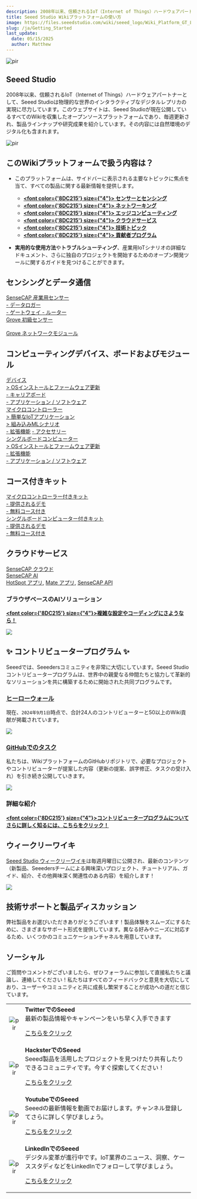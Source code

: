 ```yaml
---
description: 2008年以来、信頼されるIoT（Internet of Things）ハードウェアパートナーとして、Seeed Studioは物理的な世界のインタラクティブなデジタルレプリカの実現に尽力しています。このウェブサイトは、Seeed Studioが現在公開しているすべてのWikiを収集したオープンソースプラットフォームであり、毎週更新され、製品ラインナップや研究成果を紹介しています。その内容には自然環境のデジタル化も含まれます。
title: Seeed Studio Wikiプラットフォームの使い方
image: https://files.seeedstudio.com/wiki/seeed_logo/Wiki_Platform_GT_Logo.jpg
slug: /ja/Getting_Started
last_update:
  date: 05/15/2025
  author: Matthew
---
```


<p style={{textAlign: 'center'}}><img src="https://files.seeedstudio.com/wiki/seeed_logo/Wiki_Platform_GT_Logo.jpg" alt="pir" width={1000} height="auto" /></p>

## Seeed Studio 

2008年以来、信頼されるIoT（Internet of Things）ハードウェアパートナーとして、Seeed Studioは物理的な世界のインタラクティブなデジタルレプリカの実現に尽力しています。このウェブサイトは、Seeed Studioが現在公開しているすべてのWikiを収集したオープンソースプラットフォームであり、毎週更新され、製品ラインナップや研究成果を紹介しています。その内容には自然環境のデジタル化も含まれます。

<!-- ここでは現在の成果と<strong><a href="/ja/Solutions"><span><font color={'8DC215'} size={"4"}>  ソリューション </font></span></a></strong>を紹介し、皆様の貢献をお待ちしています。 -->

<p style={{textAlign: 'center'}}><img src="https://files.seeedstudio.com/wiki/New_Wiki_Platform/example/showcase2.png" alt="pir" width={1000} height="auto" /></p>

## このWikiプラットフォームで扱う内容は？

- このプラットフォームは、サイドバーに表示される主要なトピックに焦点を当て、すべての製品に関する最新情報を提供します。

  - <strong><a href="/ja/Sensor_Network"><span><font color={'8DC215'} size={"4"}> センサーとセンシング</font></span></a></strong>
  - <strong><a href="/ja/Network"><span><font color={'8DC215'} size={"4"}> ネットワーキング</font></span></a></strong>
  - <strong><a href="/ja/Edge_Computing"><span><font color={'8DC215'} size={"4"}> エッジコンピューティング </font></span></a></strong>
  - <strong><a href="/ja/Cloud"><span><font color={'8DC215'} size={"4"}> クラウドサービス</font></span></a></strong>
  - <strong><a href="/ja/topicintroduction"><span><font color={'8DC215'} size={"4"}> 技術トピック</font></span></a></strong>
  - <strong><a href="/ja/Contributor"><span><font color={'8DC215'} size={"4"}> 貢献者プログラム</font></span></a></strong>

- **実用的な使用方法**や**トラブルシューティング**、産業用IoTシナリオの詳細なドキュメント、さらに独自のプロジェクトを開始するためのオープン開発ツールに関するガイドを見つけることができます。



## センシングとデータ通信

<div class="all_container">
  <div class="getting_started">
      <div class="start_card_wrapper">
          <a href= "https://wiki.seeedstudio.com/ja/Sensor_Network/#industrial-sensors-and-probes" class="getting_started_label2">SenseCAP 産業用センサー</a>
          <br/>
          <a href= "https://wiki.seeedstudio.com/ja/Sensor_Network/#data-logger-with-configuration-guide" class="getting_started_label2"> - データロガー</a>
          <br/>
          <a href= "https://wiki.seeedstudio.com/ja/Sensor_Network/#gateway-for-multiple-platform" class="getting_started_label2"> - ゲートウェイ </a>
          <a href= "https://wiki.seeedstudio.com/ja/Sensor_Network/#routers-for-other-network-infrastructure" class="getting_started_label2"> - ルーター </a>
      </div>
  </div>
  <div class="getting_started">
      <div class="start_card_wrapper">
          <a href= "https://wiki.seeedstudio.com/ja/Sensor_Network/#grove-ecosystem-sensors" class="getting_started_label2">Grove 初級センサー</a>
          <br/>          <br/>
          <a href= "https://wiki.seeedstudio.com/ja/Sensor_Network/#grove-communication-modules" class="getting_started_label2">Grove ネットワークモジュール </a>
      </div>
  </div>
</div>

## コンピューティングデバイス、ボードおよびモジュール

<div class="all_container">
  <div class="getting_started">
      <div class="start_card_wrapper">
          <a href= "https://wiki.seeedstudio.com/ja/Edge_Computing/#devices" class="getting_started_label2">デバイス</a>
          <br/>
          <a href= "https://wiki.seeedstudio.com/ja/Edge_Computing/#os-installation--firmware-updating" class="getting_started_label3">> OSインストールとファームウェア更新</a>
          <br/>
          <a href= "https://wiki.seeedstudio.com/ja/Edge_Computing/#extensions--carrier-board" class="getting_started_label3">- キャリアボード</a>
          <br/>
          <a href= "https://wiki.seeedstudio.com/ja/Edge_Computing/#application--software" class="getting_started_label3">- アプリケーション / ソフトウェア</a>
      </div>
  </div>
</div>

<div class="all_container">
  <div class="getting_started">
      <div class="start_card_wrapper">
          <a href= "https://wiki.seeedstudio.com/ja/Edge_Computing/#microcontrollers" class="getting_started_label2">マイクロコントローラー</a>
          <br/>
          <a href= "https://wiki.seeedstudio.com/ja/Edge_Computing/#easy-iot-applications" class="getting_started_label3">> 簡単なIoTアプリケーション</a>
          <br/>
          <a href= "https://wiki.seeedstudio.com/ja/Edge_Computing/#embedded-ml-scenarios" class="getting_started_label3">> 組み込みMLシナリオ</a>
          <br/>
          <a href= "https://wiki.seeedstudio.com/ja/Edge_Computing/#extensions" class="getting_started_label3">- 拡張機能</a>
          <a href= "https://wiki.seeedstudio.com/ja/Edge_Computing/#accessories" class="getting_started_label3">- アクセサリー</a>
      </div>
  </div>
  <div class="getting_started">
      <div class="start_card_wrapper">
          <a href= "https://wiki.seeedstudio.com/ja/Edge_Computing/#single-board-computers" class="getting_started_label2">シングルボードコンピューター</a>
          <br/>
          <a href= "https://wiki.seeedstudio.com/ja/Edge_Computing/#os-installation--firmware-updating-1" class="getting_started_label3">> OSインストールとファームウェア更新</a>
          <br/>
          <a href= "https://wiki.seeedstudio.com/ja/Edge_Computing/#extensions-1" class="getting_started_label3">- 拡張機能</a>
          <br/>
          <a href= "https://wiki.seeedstudio.com/ja/Edge_Computing/#application--software-1" class="getting_started_label3">- アプリケーション / ソフトウェア</a>
      </div>
  </div>
</div>


## コース付きキット

<div class="all_container">
  <div class="getting_started">
      <div class="start_card_wrapper">
          <a href= "https://wiki.seeedstudio.com/ja/Edge_Computing/#kit-with-courses" class="getting_started_label2">マイクロコントローラー付きキット</a>
          <br/>
          <a href= "https://wiki.seeedstudio.com/ja/Edge_Computing/#tutorials" class="getting_started_label3">- 提供されるデモ</a>
          <br/>
          <a href= "https://wiki.seeedstudio.com/ja/Edge_Computing/#kit-with-courses" class="getting_started_label3">- 無料コース付き</a>
      </div>
  </div>
  <div class="getting_started">
      <div class="start_card_wrapper">
          <a href= "https://wiki.seeedstudio.com/ja/Edge_Computing/#kit-with-courses-1" class="getting_started_label2">シングルボードコンピューター付きキット</a>
          <br/>
          <a href= "https://wiki.seeedstudio.com/ja/Edge_Computing/#tutorials--faq" class="getting_started_label3">- 提供されるデモ</a>
          <br/>
          <a href= "https://wiki.seeedstudio.com/ja/Edge_Computing/#kit-with-courses-1" class="getting_started_label3">- 無料コース付き</a>
      </div>
  </div>
</div>

## クラウドサービス

<div class="all_container">
  <div class="getting_started">
      <div class="start_card_wrapper">
          <a href= "https://wiki.seeedstudio.com/ja/CloudnChain/#sensecap-cloud-production" class="getting_started_label2">SenseCAP クラウド</a>
          <br/>
          <a href= "https://wiki.seeedstudio.com/ja/CloudnChain/#sensecap-ai" class="getting_started_label2">SenseCAP AI</a>
          <br/><a href= "https://wiki.seeedstudio.com/ja/CloudnChain/#sensecap-hotspot-app" class="getting_started_label3">HotSpot アプリ</a>,
          <a href= "https://wiki.seeedstudio.com/ja/CloudnChain/#sensecap-mate-app" class="getting_started_label3">Mate アプリ</a>,
          <a href= "https://wiki.seeedstudio.com/ja/CloudnChain/#sensecap-api" class="getting_started_label3">SenseCAP API</a>
      </div>
  </div>
</div>

### ブラウザベースのAIソリューション

<strong><a href="https://sensecraft.seeed.cc/ai/#/model"><span><font color={'8DC215'} size={"4"}>複雑な設定やコーディングにさようなら！</font></span></a></strong>

![](https://sensecraft.seeed.cc/wp-content/uploads/2023/11/%E5%88%87%E5%9B%BE-139@2x.png)

## ✨ コントリビュータープログラム ✨ 

Seeedでは、Seeedersコミュニティを非常に大切にしています。Seeed Studio コントリビュータープログラムは、世界中の親愛なる仲間たちと協力して革新的なソリューションを共に構築するために開始された共同プログラムです。

### [ヒーローウォール](/ja/contributors)

現在、`2024年9月1日`時点で、合計24人のコントリビューターと50以上のWiki貢献が掲載されています。

![](https://files.seeedstudio.com/wiki/wiki-platform/contributor/contributors.png)

### [GitHubでのタスク](https://github.com/orgs/Seeed-Studio/projects/6/views/1)

私たちは、WikiプラットフォームのGitHubリポジトリで、必要なプロジェクトやコントリビューターが提案した内容（更新の提案、誤字修正、タスクの受け入れ）を引き続き公開していきます。

![](https://files.seeedstudio.com/wiki/wiki-platform/contributor/github_assignment_2.png)

### 詳細な紹介

<strong><a href="/ja/Contributor"><span><font color={'8DC215'} size={"4"}>コントリビュータープログラムについてさらに詳しく知るには、こちらをクリック！</font></span></a></strong>

## ウィークリーワイキ

[Seeed Studio ウィークリーワイキ](/ja/weekly_wiki)は毎週月曜日に公開され、最新のコンテンツ（新製品、Seeedersチームによる興味深いプロジェクト、チュートリアル、ガイド、紹介、その他興味深く関連性のある内容）を紹介します！

![](https://files.seeedstudio.com/wiki/IndexWiki/logo.png)

## 技術サポートと製品ディスカッション

弊社製品をお選びいただきありがとうございます！製品体験をスムーズにするために、さまざまなサポート形式を提供しています。異なる好みやニーズに対応するため、いくつかのコミュニケーションチャネルを用意しています。

<div class="button_tech_support_container">
<a href="https://forum.seeedstudio.com/" class="button_forum"></a> 
<a href="https://www.seeedstudio.com/contacts" class="button_email"></a>
</div>

<div class="button_tech_support_container">
<a href="https://discord.gg/eWkprNDMU7" class="button_discord"></a> 
<a href="https://github.com/Seeed-Studio/wiki-documents/discussions/69" class="button_discussion"></a>
</div>

## ソーシャル

ご質問やコメントがございましたら、ぜひフォーラムに参加して直接私たちと議論し、連絡してください！私たちはすべてのフィードバックと意見を大切にしており、ユーザーやコミュニティと共に成長し繁栄することが成功への道だと信じています。

<table align="center">
  <tbody>
    <tr>
      <td align="center"><p style={{textAlign: 'center'}}><img src="https://files.seeedstudio.com/wiki/IndexWiki/Twitter1.png" alt="pir" width={60} height="auto" /></p></td>
      <td align="left"><strong>TwitterでのSeeed</strong><br />最新の製品情報やキャンペーンをいち早く入手できます<p><a href="https://twitter.com/seeedstudio" target="_blank">こちらをクリック</a></p></td>
    </tr>
    <tr>
      <td align="center"><p style={{textAlign: 'center'}}><img src="https://files.seeedstudio.com/wiki/IndexWiki/hackster1.png" alt="pir" width={200} height="auto" /></p></td>
      <td align="left"><strong>HacksterでのSeeed</strong><br />Seeed製品を活用したプロジェクトを見つけたり共有したりできるコミュニティです。今すぐ探索してください！<p><a href="https://www.hackster.io/seeed" target="_blank">こちらをクリック</a></p></td>
    </tr>
    <tr>
      <td align="center"><p style={{textAlign: 'center'}}><img src="https://files.seeedstudio.com/wiki/IndexWiki/YouTube.png" alt="pir" width={300} height="auto" /></p></td>
      <td align="left"><strong>YoutubeでのSeeed</strong><br />Seeedの最新情報を動画でお届けします。チャンネル登録してさらに詳しく学びましょう。<p><a href="http://www.youtube.com/c/SeeedStudioSZ" target="_blank">こちらをクリック</a></p></td>
    </tr>
    <tr>
      <td align="center"><p style={{textAlign: 'center'}}><img src="https://files.seeedstudio.com/wiki/IndexWiki/LinkedIn_Logo.png" alt="pir" width={300} height="auto" /></p></td>
      <td align="left"><strong>LinkedInでのSeeed</strong><br />デジタル変革が進行中です。IoT業界のニュース、洞察、ケーススタディなどをLinkedInでフォローして学びましょう。<p><a href="https://www.linkedin.com/company/seeedstudio" target="_blank">こちらをクリック</a></p></td>
    </tr>
  </tbody>
</table>